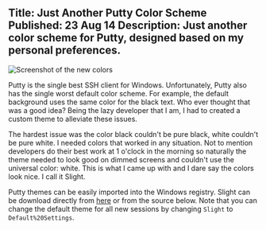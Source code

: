 Title: Just Another Putty Color Scheme
Published: 23 Aug 14
Description: Just another color scheme for Putty, designed based on my personal preferences.
---

![Screenshot of the new colors](/content/images/2014/Aug/2014-08-23_19-51-12.png)

Putty is the single best SSH client for Windows. Unfortunately, Putty also has the single worst default color scheme. For example, the default background uses the same color for the black text. Who ever thought that was a good idea? Being the lazy developer that I am, I had to created a custom theme to alleviate these issues. 

The hardest issue was the color black couldn't be pure black, white couldn't be pure white. I needed colors that worked in any situation. Not to mention developers do their best work at 1 o'clock in the morning so naturally the theme needed to look good on dimmed screens and couldn't use the universal color: white. This is what I came up with and I dare say the colors look nice. I call it Slight. 

Putty themes can be easily imported into the Windows registry. Slight can be download directly from [here](https://gist.github.com/Silvenga/13d2f20d807b4a5c3ce3/raw/slight-putty-theme.reg) or from the source below. Note that you can change the default theme for all new sessions by changing `Slight` to `Default%20Settings`.

<code data-gist-id="13d2f20d807b4a5c3ce3"></code>